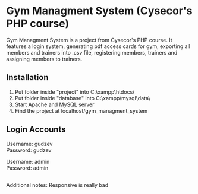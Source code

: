 # Gym Managment System (Cysecor's PHP course)

Gym Managment System is a project from Cysecor's PHP course. It features a login system, generating pdf access cards for gym, exporting all members and trainers into .csv file, registering members, trainers and assigning members to trainers.

## Installation

1. Put folder inside "project" into C:\xampp\htdocs\
2. Put folder inside "database" into C:\xampp\mysql\data\
3. Start Apache and MySQL server
4. Find the project at localhost/gym_managment_system

## Login Accounts

Username: gudzev  
Password: gudzev

Username: admin  
Password: admin

##
Additional notes: Responsive is really bad

